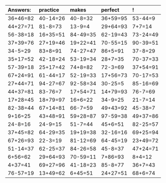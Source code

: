 | Answers: | practice | makes | perfect | ! |
| :--- | :--- | :--- | :--- | :--- |
| 36+46=82 | 40-14=26 | 40-8=32 | 36+59=95 | 53-44=9 | 
| 44+27=71 | 81-8=73 | 13-9=4 | 29+64=93 | 7+7=14 | 
| 56-38=18 | 16+35=51 | 84-49=35 | 62-19=43 | 73-24=49 | 
| 37+39=76 | 27+19=46 | 19+22=41 | 70-55=15 | 90-39=51 | 
| 34-5=29 | 83+8=91 | 74-27=47 | 86+5=91 | 37-8=29 | 
| 35+17=52 | 42-18=24 | 53-19=34 | 28+7=35 | 70-37=33 | 
| 57-39=18 | 25+17=42 | 74+8=82 | 72-3=69 | 37+54=91 | 
| 67+24=91 | 61-44=17 | 52-19=33 | 17+56=73 | 70-17=53 | 
| 27+44=71 | 94-27=67 | 92-58=34 | 30-25=5 | 85-16=69 | 
| 44+37=81 | 83-76=7 | 17+54=71 | 14+79=93 | 76-7=69 | 
| 17+28=45 | 18+79=97 | 16+6=22 | 34-9=25 | 21-7=14 | 
| 82-38=44 | 67+14=81 | 66-7=59 | 49+43=92 | 45-38=7 | 
| 9+16=25 | 43+48=91 | 59+28=87 | 97-59=38 | 49+37=86 | 
| 24-8=16 | 24-9=15 | 51-7=44 | 45+6=51 | 82-25=57 | 
| 37+45=82 | 64-29=35 | 19+19=38 | 32-16=16 | 69+25=94 | 
| 67+26=93 | 22-3=19 | 81-12=69 | 64-45=19 | 23+49=72 | 
| 51-14=37 | 62-25=37 | 84-26=58 | 45-8=37 | 47+24=71 | 
| 6+56=62 | 29+64=93 | 70-59=11 | 7+86=93 | 8+4=12 | 
| 4+37=41 | 69+27=96 | 41-18=23 | 85-8=77 | 36+7=43 | 
| 76-57=19 | 13+49=62 | 6+45=51 | 24+27=51 | 68+6=74 | 
